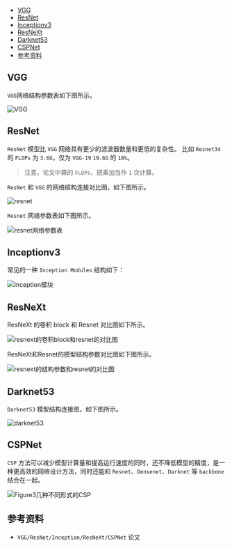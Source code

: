 - [VGG](#vgg)
- [ResNet](#resnet)
- [Inceptionv3](#inceptionv3)
- [ResNeXt](#resnext)
- [Darknet53](#darknet53)
- [CSPNet](#cspnet)
- [参考资料](#参考资料)

## VGG

`VGG`网络结构参数表如下图所示。

![VGG](../data/images/backbone/VGG.png)

## ResNet

`ResNet` 模型比 `VGG` 网络具有更少的滤波器数量和更低的复杂性。 比如 `Resnet34` 的 `FLOPs` 为 `3.6G`，仅为 `VGG-19` `19.6G` 的 `18%`。
> 注意，论文中算的 `FLOPs`，把乘加当作 `1` 次计算。

`ResNet` 和 `VGG` 的网络结构连接对比图，如下图所示。

![resnet](../data/images/backbone/resnet.png)

`Resnet` 网络参数表如下图所示。

![resnet网络参数表](../data/images/backbone/resnet网络参数表.png)

## Inceptionv3

常见的一种 `Inception Modules` 结构如下：

![Inception模块](../data/images/backbone/Inception模块.jpg)

## ResNeXt

ResNeXt 的卷积 block 和 Resnet 对比图如下所示。

![resnext的卷积block和resnet的对比图](../data/images/backbone/resnext的卷积block和resnet的对比图.png)

ResNeXt和Resnet的模型结构参数对比图如下图所示。

![resnext的结构参数和resnet的对比图](../data/images/backbone/resnext的结构参数和resnet的对比图.png)

## Darknet53

`Darknet53` 模型结构连接图，如下图所示。

![darknet53](../data/images/backbone/darknet53.png)

## CSPNet

`CSP` 方法可以减少模型计算量和提高运行速度的同时，还不降低模型的精度，是一种更高效的网络设计方法，同时还能和 `Resnet`、`Densenet`、`Darknet` 等 `backbone` 结合在一起。

![Figure3几种不同形式的CSP](../data/images/backbone/Figure3几种不同形式的CSP.png)

## 参考资料

+ `VGG/ResNet/Inception/ResNeXt/CSPNet` 论文